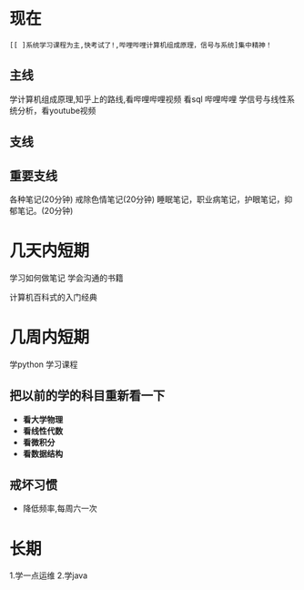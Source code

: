 # 现在 
`[[ ]系统学习课程为主,快考试了!,哔哩哔哩计算机组成原理，信号与系统]集中精神！`

## 主线
学计算机组成原理,知乎上的路线,看哔哩哔哩视频
看sql 哔哩哔哩
学信号与线性系统分析，看youtube视频

## 支线

## 重要支线
各种笔记(20分钟)
戒除色情笔记(20分钟)
睡眠笔记，职业病笔记，护眼笔记，抑郁笔记。(20分钟)




# 几天内短期

学习如何做笔记
学会沟通的书籍

计算机百科式的入门经典


# 几周内短期 
学python
学习课程

## 把以前的学的科目重新看一下
- **看大学物理**
- **看线性代数**
- **看微积分**
- **看数据结构**

## 戒坏习惯
- 降低频率,每周六一次

# 长期
1.学一点运维
2.学java


